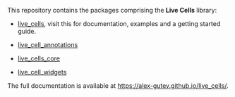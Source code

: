 This repository contains the packages comprising the **Live Cells** library:

* [live_cells](live_cells/), visit this for documentation, examples and a getting started guide.
  
* [live_cell_annotations](live_cell_annotations)
* [live_cells_core](live_cells_core/)
* [live_cell_widgets](live_cell_widgets/)

The full documentation is available at <https://alex-gutev.github.io/live_cells/>.
